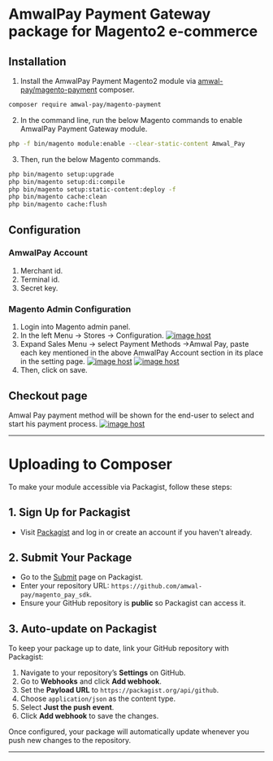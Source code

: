 # AmwalPay Payment Gateway package for Magento2 e-commerce

## Installation
1. Install the AmwalPay Payment Magento2 module via [amwal-pay/magento-payment](https://packagist.org/packages/amwal-pay/magento-payment) composer.
```bash
composer require amwal-pay/magento-payment
```

2. In the command line, run the below Magento commands to enable AmwalPay Payment Gateway module.
```bash
php -f bin/magento module:enable --clear-static-content Amwal_Pay
```
3. Then, run the below Magento commands.
```bash
php bin/magento setup:upgrade
php bin/magento setup:di:compile
php bin/magento setup:static-content:deploy -f
php bin/magento cache:clean
php bin/magento cache:flush
```

## Configuration
### AmwalPay Account
1. Merchant id. 
2. Terminal  id. 
3. Secret key.

### Magento Admin Configuration
1. Login into Magento admin panel.
2. In the left Menu → Stores → Configuration.
<a href="https://imgbox.com/YYdQtSha" target="_blank"><img src="https://thumbs2.imgbox.com/17/f4/YYdQtSha_t.png" alt="image host"/></a>
3. Expand Sales Menu → select Payment Methods →Amwal Pay, paste each key mentioned in the above AmwalPay Account section in its place in the setting page.
<a href="https://imgbox.com/Fb4VDquZ" target="_blank"><img src="https://thumbs2.imgbox.com/67/24/Fb4VDquZ_t.png" alt="image host"/></a>
<a href="https://imgbox.com/M7ANQVaP" target="_blank"><img src="https://thumbs2.imgbox.com/94/91/M7ANQVaP_t.png" alt="image host"/></a> 
4. Then, click on save.

## Checkout page 
Amwal Pay payment method will be shown for the end-user to select and start his payment process. 
<a href="https://imgbox.com/qFldcGEF" target="_blank"><img src="https://thumbs2.imgbox.com/03/b4/qFldcGEF_t.png" alt="image host"/></a>

---
# Uploading to Composer

To make your module accessible via Packagist, follow these steps:

## 1. Sign Up for Packagist

- Visit [Packagist](https://packagist.org/) and log in or create an account if you haven't already.

## 2. Submit Your Package

- Go to the [Submit](https://packagist.org/packages/submit) page on Packagist.
- Enter your repository URL: `https://github.com/amwal-pay/magento_pay_sdk`.
- Ensure your GitHub repository is **public** so Packagist can access it.

## 3. Auto-update on Packagist

To keep your package up to date, link your GitHub repository with Packagist:

1. Navigate to your repository’s **Settings** on GitHub.
2. Go to **Webhooks** and click **Add webhook**.
3. Set the **Payload URL** to `https://packagist.org/api/github`.
4. Choose `application/json` as the content type.
5. Select **Just the push event**.
6. Click **Add webhook** to save the changes.

Once configured, your package will automatically update whenever you push new changes to the repository.

---